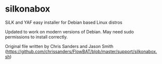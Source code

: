 # silkonabox
SiLK and YAF easy installer for Debian based Linux distros

Updated to work on modern versions of Debian. May need sudo permissions to install correctly.

Original file written by Chris Sanders and Jason Smith (https://github.com/chrissanders/FlowBAT/blob/master/support/silkonabox.sh)
